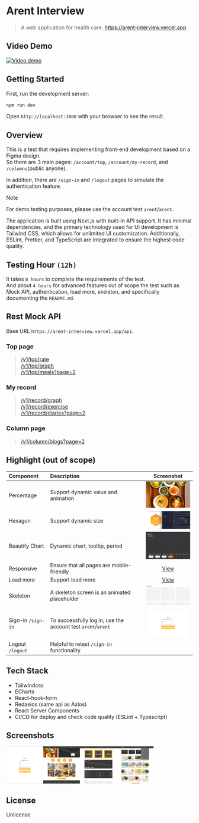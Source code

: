 # Arent Interview

> A web application for health care. https://arent-interview.vercel.app

## Video Demo

[![Video demo](https://i.ytimg.com/vi/MVgHSQEheW8/hqdefault.jpg)](https://youtu.be/MVgHSQEheW8)

## Getting Started

First, run the development server:

```bash
npm run dev
```

Open `http://localhost:3000` with your browser to see the result.

## Overview

This is a test that requires implementing front-end development based on a Figma design.  
So there are 3 main pages: `/account/top`, `/account/my-record`, and `/columns`(public anyone).

In addition, there are `/sign-in` and `/logout` pages to simulate the authentication feature.

> [!NOTE]  
> For demo testing purposes, please use the account test `arent`/`arent`.

The application is built using Next.js with built-in API support. It has minimal dependencies, and the primary technology used for UI development is Tailwind CSS, which allows for unlimited UI customization. Additionally, ESLint, Prettier, and TypeScript are integrated to ensure the highest code quality.

## Testing Hour `(12h)`

It takes `8 hours` to complete the requirements of the test.  
And about `4 hours` for advanced features out of scope the test such as Mock API, authentication, load more, skeleton, and specifically documenting the `README.md`.

## Rest Mock API

Base URL `https://arent-interview.vercel.app/api`.

### Top page

> [/v1/top/rate](https://arent-interview.vercel.app/api/v1/top/rate)  
> [/v1/top/graph](https://arent-interview.vercel.app/api/v1/top/graph)  
> [/v1/top/meals?page=2](https://arent-interview.vercel.app/api/v1/top/meals?page=2)

### My record

> [/v1/record/graph](https://arent-interview.vercel.app/api/v1/record/graph)  
> [/v1/record/exercise](https://arent-interview.vercel.app/api/v1/record/exercise)  
> [/v1/record/diaries?page=2](https://arent-interview.vercel.app/api/v1/record/diaries?page=2)

### Column page

> [/v1/column/blogs?page=2](https://arent-interview.vercel.app/api/v1/column/blogs?page=2)

## Highlight (out of scope)

| Component          | Description                                                  |                             Screenshot                              |
| :----------------- | :----------------------------------------------------------- | :-----------------------------------------------------------------: |
| Percentage         | Support dynamic value and animation                          |        <img src="public/screenshots/rate.gif" width="150"/>         |
| Hexagon            | Support dynamic size                                         |       <img src="public/screenshots/hexagon.gif" width="150"/>       |
| Beautify Chart     | Dynamic chart, tooltip, period                               |        <img src="public/screenshots/graph.gif" width="150"/>        |
| Responsive         | Ensure that all pages are mobile-friendly                    |    [View](https://youtu.be/MVgHSQEheW8?si=RHjEwbtZFTGSDRl2&t=95)    |
| Load more          | Support load more                                            |    [View](https://youtu.be/MVgHSQEheW8?si=RHjEwbtZFTGSDRl2&t=36)    |
| Skeleton           | A skeleton screen is an animated placeholder                 |      <img src="public/screenshots/skeleton.gif" width="150"/>       |
| Sign-in `/sign-in` | To successfully log in, use the account test `arent`/`arent` | <img src="public/screenshots/sign_in.png" width="150" height="80"/> |
| Logout `/logout`   | Helpful to retest `/sign-in` functionality                   |                                                                     |

## Tech Stack

- Tailwindcss
- ECharts
- React-hook-form
- Redaxios (same api as Axios)
- React Server Components
- CI/CD for deploy and check code quality (ESLint + Typescript)

## Screenshots

<img src="public/screenshots/sign_in.png" height="100"/><img src="public/screenshots/top.png" height="100"/><img src="public/screenshots/record.png" height="100"/><img src="public/screenshots/column.png" height="100"/>

## License

Unlicense

